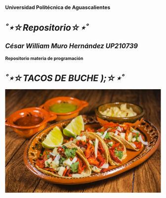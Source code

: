 ### Universidad Politécnica de Aguascalientes
# ___˚⋆☆Repositorio☆⋆˚___
## ___César William Muro Hernández UP210739___
#### Repositorio materia de programación
# ___˚⋆☆TACOS DE BUCHE );☆⋆˚___
![):](imagen/shutterstock_1022498464.jpg)

